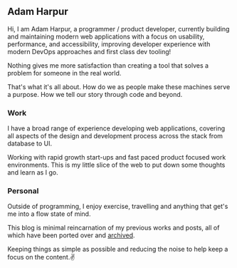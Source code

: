 ## Adam Harpur

Hi, I am Adam Harpur, a programmer / product developer, currently building and maintaining modern web applications with a focus on usability, performance, and accessibility, improving developer experience with modern DevOps approaches and first class dev tooling!

Nothing gives me more satisfaction than creating a tool that solves a problem for someone in the real world.

That's what it's all about. How do we as people make these machines serve a purpose. How we tell our story
through code and beyond.

### Work

I have a broad range of experience developing web applications, covering all aspects of the design and development process across the stack from database to UI.

Working with rapid growth start-ups and fast paced product focused work environments. This is my little slice of the web to put down some thoughts and learn as I go.

### Personal

Outside of programming, I enjoy exercise, travelling and anything that get's me into a flow state of mind.

This blog is minimal reincarnation of my previous works and posts, all of which have been ported over and [archived](https://adam.harpur.io/archive).

Keeping things as simple as possible and reducing the noise to help keep a focus on the content.✌️
